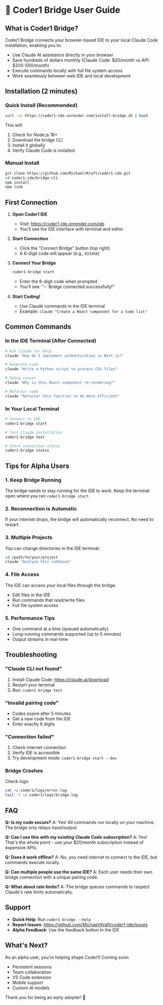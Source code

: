 # 🌉 Coder1 Bridge User Guide

## What is Coder1 Bridge?

Coder1 Bridge connects your browser-based IDE to your local Claude Code installation, enabling you to:
- Use Claude AI assistance directly in your browser
- Save hundreds of dollars monthly (Claude Code: $20/month vs API: $200-500/month)
- Execute commands locally with full file system access
- Work seamlessly between web IDE and local development

## Installation (2 minutes)

### Quick Install (Recommended)
```bash
curl -sL https://coder1-ide.onrender.com/install-bridge.sh | bash
```

This will:
1. Check for Node.js 18+
2. Download the bridge CLI
3. Install it globally
4. Verify Claude Code is installed

### Manual Install
```bash
git clone https://github.com/MichaelrKraft/coder1-ide.git
cd coder1-ide/bridge-cli
npm install
npm link
```

## First Connection

1. **Open Coder1 IDE**
   - Visit: https://coder1-ide.onrender.com/ide
   - You'll see the IDE interface with terminal and editor

2. **Start Connection**
   - Click the "Connect Bridge" button (top right)
   - A 6-digit code will appear (e.g., `823456`)

3. **Connect Your Bridge**
   ```bash
   coder1-bridge start
   ```
   - Enter the 6-digit code when prompted
   - You'll see: "✅ Bridge connected successfully!"

4. **Start Coding!**
   - Use Claude commands in the IDE terminal
   - Example: `claude "Create a React component for a todo list"`

## Common Commands

### In the IDE Terminal (After Connected)
```bash
# Ask Claude for help
claude "How do I implement authentication in Next.js?"

# Generate code
claude "Write a Python script to process CSV files"

# Debug issues
claude "Why is this React component re-rendering?"

# Refactor code
claude "Refactor this function to be more efficient"
```

### In Your Local Terminal
```bash
# Connect to IDE
coder1-bridge start

# Test Claude installation
coder1-bridge test

# Check connection status
coder1-bridge status
```

## Tips for Alpha Users

### 1. Keep Bridge Running
The bridge needs to stay running for the IDE to work. Keep the terminal open where you ran `coder1-bridge start`.

### 2. Reconnection is Automatic
If your internet drops, the bridge will automatically reconnect. No need to restart.

### 3. Multiple Projects
You can change directories in the IDE terminal:
```bash
cd /path/to/your/project
claude "Analyze this codebase"
```

### 4. File Access
The IDE can access your local files through the bridge:
- Edit files in the IDE
- Run commands that read/write files
- Full file system access

### 5. Performance Tips
- One command at a time (queued automatically)
- Long-running commands supported (up to 5 minutes)
- Output streams in real-time

## Troubleshooting

### "Claude CLI not found"
1. Install Claude Code: https://claude.ai/download
2. Restart your terminal
3. Run: `coder1-bridge test`

### "Invalid pairing code"
- Codes expire after 5 minutes
- Get a new code from the IDE
- Enter exactly 6 digits

### "Connection failed"
1. Check internet connection
2. Verify IDE is accessible
3. Try development mode: `coder1-bridge start --dev`

### Bridge Crashes
Check logs:
```bash
cat ~/.coder1/logs/error.log
tail -f ~/.coder1/logs/bridge.log
```

## FAQ

**Q: Is my code secure?**
A: Yes! All commands run locally on your machine. The bridge only relays input/output.

**Q: Can I use this with my existing Claude Code subscription?**
A: Yes! That's the whole point - use your $20/month subscription instead of expensive APIs.

**Q: Does it work offline?**
A: No, you need internet to connect to the IDE, but commands execute locally.

**Q: Can multiple people use the same IDE?**
A: Each user needs their own bridge connection with a unique pairing code.

**Q: What about rate limits?**
A: The bridge queues commands to respect Claude's rate limits automatically.

## Support

- **Quick Help**: Run `coder1-bridge --help`
- **Report Issues**: https://github.com/MichaelrKraft/coder1-ide/issues
- **Alpha Feedback**: Use the feedback button in the IDE

## What's Next?

As an alpha user, you're helping shape Coder1! Coming soon:
- Persistent sessions
- Team collaboration
- VS Code extension
- Mobile support
- Custom AI models

Thank you for being an early adopter! 🚀
